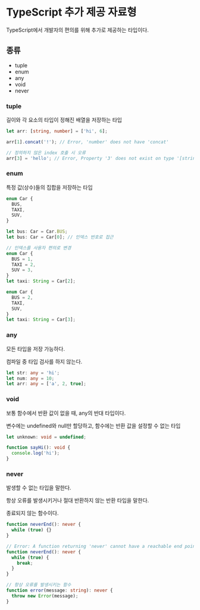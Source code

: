 # TypeScript 추가 제공 자료형

TypeScript에서 개발자의 편의를 위해 추가로 제공하는 타입이다.

## 종류

- tuple
- enum
- any
- void
- never

### tuple

길이와 각 요소의 타입이 정해진 배열을 저장하는 타입

```typescript
let arr: [string, number] = ['hi', 6];

arr[1].concat('!'); // Error, 'number' does not have 'concat'

// 정의하지 않은 index 호출 시 오류
arr[3] = 'hello'; // Error, Property '3' does not exist on type '[string, number]'
```

### enum

특정 값(상수)들의 집합을 저장하는 타입

```typescript
enum Car {
  BUS,
  TAXI,
  SUV,
}

let bus: Car = Car.BUS;
let bus: Car = Car[0]; // 인덱스 번호로 접근

// 인덱스를 사용자 편의로 변경
enum Car {
  BUS = 1,
  TAXI = 2,
  SUV = 3,
}
let taxi: String = Car[2];

enum Car {
  BUS = 2,
  TAXI,
  SUV,
}
let taxi: String = Car[3];
```

### any

모든 타입을 저장 가능하다.

컴파일 중 타입 검사를 하지 않는다.

```typescript
let str: any = 'hi';
let num: any = 10;
let arr: any = ['a', 2, true];
```

### void

보통 함수에서 반환 값이 없을 때, any의 반대 타입이다.

변수에는 undefined와 null만 할당하고, 함수에는 반환 값을 설정할 수 없는 타입

```typescript
let unknown: void = undefined;

function sayHi(): void {
  console.log('hi');
}
```

### never

발생할 수 없는 타입을 말한다.

항상 오류를 발생시키거나 절대 반환하지 않는 반환 타입을 말한다.

종료되지 않는 함수이다.

```typescript
function neverEnd(): never {
  while (true) {}
}
```

```typescript
// Error: A function returning 'never' cannot have a reachable end point, ts(2534)
function neverEnd(): never {
  while (true) {
    break;
  }
}

// 항상 오류를 발생시키는 함수
function error(message: string): never {
  throw new Error(message);
}
```
